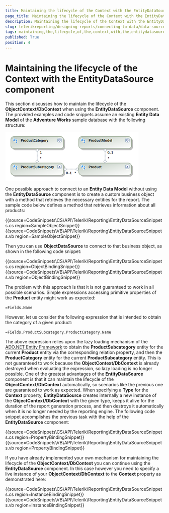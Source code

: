 ```yaml
---
title: Maintaining the lifecycle of the Context with the EntityDataSource component
page_title: Maintaining the lifecycle of the Context with the EntityDataSource component 
description: Maintaining the lifecycle of the Context with the EntityDataSource component
slug: telerikreporting/designing-reports/connecting-to-data/data-source-components/entitydatasource-component/maintaining-the-lifecycle-of-the-context-with-the-entitydatasource-component
tags: maintaining,the,lifecycle,of,the,context,with,the,entitydatasource,component
published: True
position: 4
---
```


# Maintaining the lifecycle of the Context with the EntityDataSource component

This section discusses how to maintain the lifecycle of the __ObjectContext/DbContext__ when using the __EntityDataSource__ component. The provided examples and code snippets assume an existing __Entity Data Model__ of the __Adventure Works__ sample database with the following structure:

  ![](images/DataSources/EntityDataSourceAdventureWorksEntityModel.png)

One possible approach to connect to an __Entity Data Model__ without using the __EntityDataSource__ component is to create a custom business object with a method that retrieves the necessary entities for the report. The sample code below defines a method that retrieves information about all products: 

{{source=CodeSnippets\CS\API\Telerik\Reporting\EntityDataSourceSnippets.cs region=SampleObjectSnippet}}
{{source=CodeSnippets\VB\API\Telerik\Reporting\EntityDataSourceSnippets.vb region=SampleObjectSnippet}}

Then you can use __ObjectDataSource__ to connect to that business object, as shown in the following code snippet:           

{{source=CodeSnippets\CS\API\Telerik\Reporting\EntityDataSourceSnippets.cs region=ObjectBindingSnippet}}
{{source=CodeSnippets\VB\API\Telerik\Reporting\EntityDataSourceSnippets.vb region=ObjectBindingSnippet}}

The problem with this approach is that it is not guaranteed to work in all possible scenarios. Simple expressions accessing primitive properties of the __Product__ entity might work as expected:           

````
=Fields.Name
````

However, let us consider the following expression that is intended to obtain the category of a given product:

````
=Fields.ProductSubcategory.ProductCategory.Name
````

The above expression relies upon the lazy loading mechanism of the [ADO.NET Entity Framework](http://msdn.microsoft.com/en-us/library/aa697427%28VS.80%29.aspx) to obtain the __ProductSubcategory__ entity for the current __Product__ entity via the corresponding relation property, and then the __ProductCategory__ entity for the current __ProductSubcategory__ entity. This is not guaranteed to work because the __ObjectContext/DbContext__ is already destroyed when evaluating the expression, so lazy loading is no longer possible. One of the greatest advantages of the __EntityDataSource__ component is that it can maintain the lifecycle of the __ObjectContext/DbContext__ automatically, so scenarios like the previous one are guaranteed to work as expected. When specifying a __Type__ for the __Context__ property, __EntityDataSource__ creates internally a new instance of the __ObjectContext/DbContext__ with the given type, keeps it alive for the duration of the report generation process, and then destroys it automatically when it is no longer needed by the reporting engine. The following code snippet accomplishes the previous task with the help of the __EntityDataSource__ component:           

{{source=CodeSnippets\CS\API\Telerik\Reporting\EntityDataSourceSnippets.cs region=PropertyBindingSnippet}}
{{source=CodeSnippets\VB\API\Telerik\Reporting\EntityDataSourceSnippets.vb region=PropertyBindingSnippet}}

If you have already implemented your own mechanism for maintaining the lifecycle of the __ObjectContext/DbContext__ you can continue using the __EntityDataSource__ component. In this case however you need to specify a live instance of your __ObjectContext/DbContext__ to the __Context__ property as demonstrated here: 

{{source=CodeSnippets\CS\API\Telerik\Reporting\EntityDataSourceSnippets.cs region=InstanceBindingSnippet}}
{{source=CodeSnippets\VB\API\Telerik\Reporting\EntityDataSourceSnippets.vb region=InstanceBindingSnippet}}


